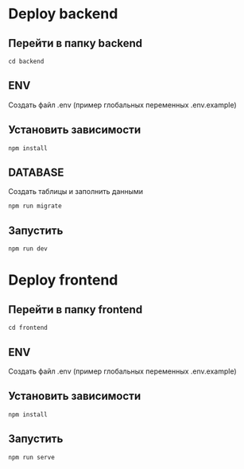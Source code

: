# Deploy backend

## Перейти в папку backend
```
cd backend
```
## ENV
Создать файл .env (пример глобальных переменных .env.example)

## Установить зависимости
```
npm install
```

## DATABASE

Создать таблицы и заполнить данными
```
npm run migrate
```

## Запустить

```
npm run dev
```

# Deploy frontend

## Перейти в папку frontend
```
cd frontend
```

## ENV
Создать файл .env (пример глобальных переменных .env.example)

## Установить зависимости

```
npm install
```

## Запустить

```
npm run serve
```
